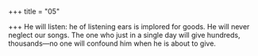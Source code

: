 +++
title = "05"

+++
He will listen: he of listening ears is implored for goods. He will never  neglect our songs.
The one who just in a single day will give hundreds, thousands—no one  will confound him when he is about to give.